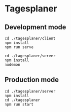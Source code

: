 # Tagesplaner

## Development mode
```
cd ./tagesplaner/client
npm install
npm run serve
```

```
cd ./tagesplaner/server
npm install
nodemon
```

## Production mode

```
cd ./tagesplaner/server
npm install
cd ./tagesplaner
npm run start
```
